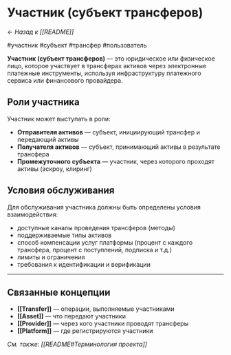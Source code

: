 # Участник (субъект трансферов)

*← Назад к [[README]]*

#участник #субъект #трансфер #пользователь

**Участник (субъект трансферов)** — это юридическое или физическое лицо, которое участвует в трансферах активов через электронные платежные инструменты, используя инфраструктуру платежного сервиса или финансового провайдера.

## Роли участника

Участник может выступать в роли:
- **Отправителя активов** — субъект, инициирующий трансфер и передающий активы
- **Получателя активов** — субъект, принимающий активы в результате трансфера
- **Промежуточного субъекта** — участник, через которого проходят активы (эскроу, клиринг)

## Условия обслуживания

Для обслуживания участника должны быть определены условия взаимодействия:
- доступные каналы проведения трансферов (методы)
- поддерживаемые типы активов
- способ компенсации услуг платформы (процент с каждого трансфера, процент с поступлений, подписка и т.д.) 
- лимиты и ограничения
- требования к идентификации и верификации

---

## Связанные концепции

- **[[Transfer]]** — операции, выполняемые участниками
- **[[Asset]]** — что передают участники
- **[[Provider]]** — через кого участники проводят трансферы
- **[[Platform]]** — где регистрируются участники

*См. также: [[README#Терминология проекта]]*
